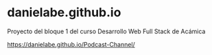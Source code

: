 # danielabe.github.io
Proyecto del bloque 1 del curso Desarrollo Web Full Stack de Acámica

https://danielabe.github.io/Podcast-Channel/
